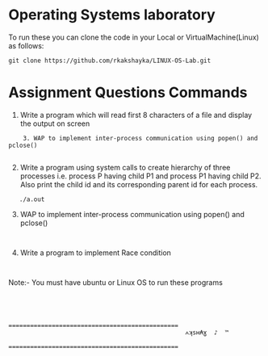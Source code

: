 Operating Systems laboratory
======================================
To run these you can clone the code in your Local or VirtualMachine(Linux) as follows: 
```
git clone https://github.com/rkakshayka/LINUX-OS-Lab.git
```
Assignment Questions Commands
==============================
1. Write a program which will read first 8 characters of a file and display the output on screen
```
    3. WAP to implement inter-process communication using popen() and pclose()
```
    
```
```
2. Write a program using system calls to create hierarchy of three processes i.e. process P having child P1 and process P1 having child P2. Also print the child id and its corresponding parent id for each process.
```
   ./a.out
```
3. WAP to implement inter-process communication using popen() and pclose()
```
    
```
4. Write a program to implement Race condition
```
    
```
Note:- You must have ubuntu or Linux OS to run these programs
```

    
```
                                  ===============================================
                                                     ⩜ʞsʜ₳ɣ  ♪  ™ 
                                  =============================================== 

